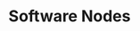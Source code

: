 ---
title: Software Nodes
position: 1.1
type: 
description: Get software data in Technopedia by using relationships between software nodes
content_markdown: |-
  The following query returns software releases by release name:  
    
  `MATCH (a:SOFTWARE_RELEASE) RETURN a.release`
  {: .info}

  
  Use a combination of the software nodes with relationships to get the data that you specify in your query. 
  The following diagram shows the software nodes, manufacturer node, and relationships.
  <br>
  ![API Image](/images/node_ex.png){:class="img-responsive"} <br> 

  <br>
  Software is a general classification that can be broken into the following classifications
    * Software Product
    * Software Version
    * Software Version Group
    * Software Major Version
    * Software Edition
    * Software Release
 
  
left_code_blocks:
  - code_block: |
      MATCH (n:SOFTWARE_PRODUCT)<-[w:HAS_A]-(b:SOFTWARE_VERSION)<-[w:HAS_A]-(z:SOFTWARE_EDITION) RETURN n, b, z

      RESPONSE SAMPLE

      {
        "results": [
            {
                "test",
                "s.test",
                "s.anything"
            }
        ]
      {  


    title: Example one
    language: javascript
  - code_block: >-
      MATCH (n:SOFTWARE_RELEASE) RETURN n.cat_sw_release_id, n.release_url n.ga_date

      RESPONSE SAMPLE

      {
        "results": [
            {
                "test",
                "s.test",
                "s.anything"
            }
        ]
      {  

    title: Example 2
    language: javascript
  - code_block: |-
      MATCH (n:SOFTWARE_RELEASE) -[:RELEASE_OF]->(SOFTWARE_PRODUCT) RETURN n.cat_sw_release_id LIMIT 1

      RESPONSE SAMPLE

      {
        "results": [
            {
                "test",
                "s.test",
                "s.anything"
            }
        ]
      {  

    title: Example three
    language: javascript

  - code_block: |-
      MATCH (n:SOFTWARE_VERSION)-[:HAS_A]->(j:SOFTWARE_PRODUCT)-[:BELONGS_TO]->(g:CATEGORY_2) RETURN n, j, g

      RESPONSE SAMPLE

      {
        "results": [
            {
                "test",
                "s.test",
                "s.anything"
            }
        ]
      {  

    title: Example four
    language: javascript

  - code_block: |-
      MATCH (n:SOFTWARE_VERSION)-[:HAS_A]->(r:SOFTWARE_VERSION)-[:HAS_A]->(k:SOFTWARE_PRODUCT) RETURN n, r, k

      RESPONSE SAMPLE

      {
        "results": [
            {
                "test",
                "s.test",
                "s.anything"
            }
        ]
      {  

    title: Example five
    language: javascript

  - code_block: |-
      curl -G -H "Authorization: Bearer b93477a9-057b-4878-a16b93477a9-057b-4878-a16f-d7f7d1f27a7af-d7f7d1f27a7a" "https://v6.technopedia.com/tql" --data-urlencode' "q=MATCH (h:SOFTWARE_PRODUCT) RETURN h.name"

      
    title: cURL
    language: bash
right_code_blocks:
  - code_block: |2
      Software consists of the following nodes:

      * SOFTWARE_PRODUCT
      * SOFTWARE_VERSION
      * SOFTWARE_VERSION_GROUP
      * SOFTWARE_MAJOR_VERSION
      * SOFTWARE_EDITION
      * SOFTWARE_RELEASE

      Query specific software data by using the individual nodes, or use relationships to connect nodes.










      

    title: Software Nodes
    language: bash
  - code_block: |2-
      SOFTWARE NODES RELATIONSHIPS

      (SOFTWARE_PRODUCT)<-[:HAS_A]-(SOFTWARE_EDITION)

      (SOFTWARE_RELEASE)-[:HAS_A]->(SOFTWARE_EDITION)

      (MANUFACTURER)<-[:HAS_A]-(SOFTWARE_PRODUCT)

      (SOFTWARE_VERSION)<-[:HAS_A]-(SOFTWARE_RELEASE)

      (SOFTWARE_VERSION)-[:HAS_A]->(SOFTWARE_VERSION_GROUP)

      (SOFTWARE_VERSION)-[:HAS_A]->(SOFTWARE_MAJOR VERSION)

      (SOFTWARE_RELEASE)-[:HAS_A]->(SUPPORT_STAGE)

      (SOFTWARE_RELEASE)-[:HAS_A]->(SOFTWARE_EDITION)-[:HAS_A]->(SUPPORT_POLICY)

      (SOFTWARE_RELEASE)-[:HAS_A]->(COMPATIBLE_PLATFORM)

      (SOFTWARE_RELEASE)-[:HAS_A]->(CERTIFICATION)

      



    title: Software Nodes Relationships
    language: bash
---